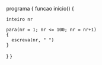 programa 
{
  funcao inicio() 
  {
  
    inteiro nr

    para(nr = 1; nr <= 100; nr = nr+1)
    {
      escreva(nr, " ")
    }
  }
}
